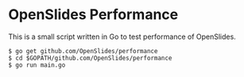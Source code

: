 # OpenSlides Performance

This is a small script written in Go to test performance of OpenSlides.

    $ go get github.com/OpenSlides/performance
    $ cd $GOPATH/github.com/OpenSlides/performance
    $ go run main.go
